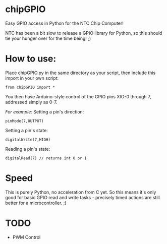 # chipGPIO
Easy GPIO access in Python for the NTC Chip Computer!

NTC has been a bit slow to release a GPIO library for Python, so this should tie your hunger over for the time being! ;)

# How to use:
Place chipGPIO.py in the same directory as your script, then include this import in your own script:

    from chipGPIO import *

You then have Arduino-style control of the GPIO pins XIO-0 through 7, addressed simply as 0-7.

*For example:*
Setting a pin's direction:

    pinMode(7,OUTPUT)

Setting a pin's state:

    digitalWrite(7,HIGH)

Reading a pin's state:

    digitalRead(7) // returns int 0 or 1

# Speed
This is purely Python, no acceleration from C yet. So this means it's only good for basic GPIO read and write tasks - precisely timed actions are still better for a microcontroller. ;)

# TODO
- PWM Control
